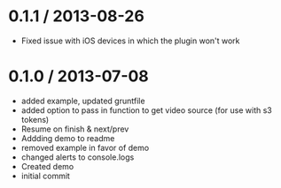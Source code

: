 
0.1.1 / 2013-08-26
==================

  * Fixed issue with iOS devices in which the plugin won't work

0.1.0 / 2013-07-08
==================

  * added example, updated gruntfile
  * added option to pass in function to get video source (for use with s3 tokens)
  * Resume on finish & next/prev
  * Addding demo to readme
  * removed example in favor of demo
  * changed alerts to console.logs
  * Created demo
  * initial commit
